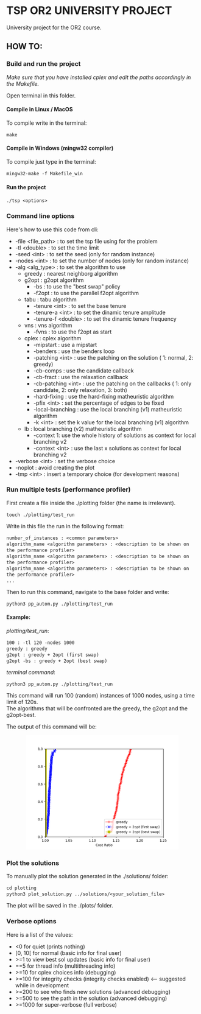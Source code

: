 # TSP OR2 UNIVERSITY PROJECT

University project for the OR2 course.

## HOW TO:

### Build and run the project

_Make sure that you have installed cplex and edit the paths accordingly in the Makefile._

Open terminal in this folder.

#### Compile in Linux / MacOS

To compile write in the terminal:

```shell
make
```

#### Compile in Windows (mingw32 compiler)

To compile just type in the terminal:

```shell
mingw32-make -f Makefile_win
```

#### Run the project

```shell
./tsp <options>
```

### Command line options

Here's how to use this code from cli:

- -file \<file_path> : to set the tsp file using for the problem
- -tl \<double> : to set the time limit
- -seed \<int> : to set the seed (only for random instance)
- -nodes \<int> : to set the number of nodes (only for random instance)
- -alg \<alg_type> : to set the algorithm to use
  - greedy : nearest neighborg algorithm
  - g2opt : g2opt algorithm
    - -bs : to use the "best swap" policy
    - -f2opt : to use the parallel f2opt algorithm
  - tabu : tabu algorithm
    - -tenure \<int> : to set the base tenure
    - -tenure-a \<int> : to set the dinamic tenure amplitude
    - -tenure-f \<double> : to set the dinamic tenure frequency
  - vns : vns algorithm
    - -fvns : to use the f2opt as start
  - cplex : cplex algorithm
    - -mipstart : use a mipstart
    - -benders : use the benders loop
    - -patching \<int> : use the patching on the solution ( 1: normal, 2: greedy)
    - -cb-comps : use the candidate callback
    - -cb-fract : use the relaxation callback
    - -cb-patching \<int> : use the patching on the callbacks ( 1: only candidate, 2: only relaxation, 3: both)
    - -hard-fixing : use the hard-fixing matheuristic algorithm
    - -pfix \<int> : set the percentage of edges to be fixed
    - -local-branching : use the local branching (v1) matheuristic algorithm
    - -k \<int> : set the k value for the local branching (v1) algorithm
  - lb : local branching (v2) matheuristic algorithm
    - -context 1: use the whole history of solutions as context for local branching v2
    - -context \<int> : use the last x solutions as context for local branching v2
- -verbose \<int> : set the verbose choice
- -noplot : avoid creating the plot
- -tmp \<int> : insert a temporary choice (for development reasons)

### Run multiple tests (performance profiler)

First create a file inside the ./plotting folder (the name is irrelevant).

```shell
touch ./plotting/test_run
```

Write in this file the run in the following format:

```shell
number_of_instances : <common parameters>
algorithm_name <algorithm parameters> : <description to be shown on the performance profiler>
algorithm_name <algorithm parameters> : <description to be shown on the performance profiler>
algorithm_name <algorithm parameters> : <description to be shown on the performance profiler>
...
```

Then to run this command, navigate to the base folder and write:

```shell
python3 pp_autom.py ./plotting/test_run
```

#### Example:

_plotting/test_run_:

```shell
100 : -tl 120 -nodes 1000
greedy : greedy
g2opt : greedy + 2opt (first swap)
g2opt -bs : greedy + 2opt (best swap)
```

_terminal command_:

```shell
python3 pp_autom.py ./plotting/test_run
```

This command will run 100 (random) instances of 1000 nodes, using a time limit of 120s.  
The algorithms that will be confronted are the greedy, the g2opt and the g2opt-best.

The output of this command will be:  
<p align="center">
    <img src="thesis/images/greedy_vs_g2opt.png" width="400"/>
</p>

### Plot the solutions

To manually plot the solution generated in the ./solutions/ folder:

```shell
cd plotting
python3 plot_solution.py ../solutions/<your_solution_file>
```

The plot will be saved in the ./plots/ folder.

### Verbose options

Here is a list of the values:

- \<0 for quiet (prints nothing)
- \[0, 10[ for normal (basic info for final user)
- \>=1 to view best sol updates (basic info for final user)
- \==5 for thread info (multithreading info)
- \>=10 for cplex choices info (debugging)
- \>=100 for integrity checks (integrity checks enabled) <-- suggested while in development
- \>=200 to see who finds new solutions (advanced debugging)
- \>=500 to see the path in the solution (advanced debugging)
- \>=1000 for super-verbose (full verbose)
